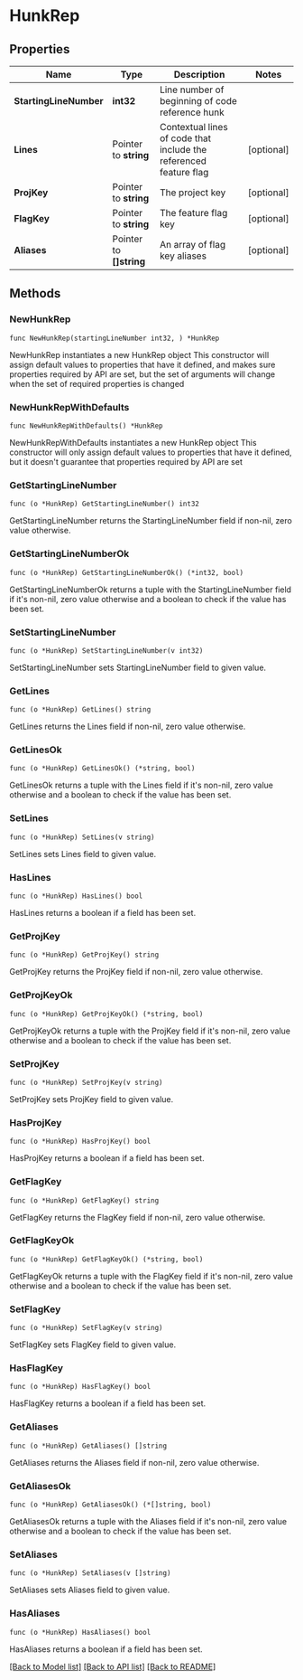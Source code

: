 # HunkRep

## Properties

Name | Type | Description | Notes
------------ | ------------- | ------------- | -------------
**StartingLineNumber** | **int32** | Line number of beginning of code reference hunk | 
**Lines** | Pointer to **string** | Contextual lines of code that include the referenced feature flag | [optional] 
**ProjKey** | Pointer to **string** | The project key | [optional] 
**FlagKey** | Pointer to **string** | The feature flag key | [optional] 
**Aliases** | Pointer to **[]string** | An array of flag key aliases | [optional] 

## Methods

### NewHunkRep

`func NewHunkRep(startingLineNumber int32, ) *HunkRep`

NewHunkRep instantiates a new HunkRep object
This constructor will assign default values to properties that have it defined,
and makes sure properties required by API are set, but the set of arguments
will change when the set of required properties is changed

### NewHunkRepWithDefaults

`func NewHunkRepWithDefaults() *HunkRep`

NewHunkRepWithDefaults instantiates a new HunkRep object
This constructor will only assign default values to properties that have it defined,
but it doesn't guarantee that properties required by API are set

### GetStartingLineNumber

`func (o *HunkRep) GetStartingLineNumber() int32`

GetStartingLineNumber returns the StartingLineNumber field if non-nil, zero value otherwise.

### GetStartingLineNumberOk

`func (o *HunkRep) GetStartingLineNumberOk() (*int32, bool)`

GetStartingLineNumberOk returns a tuple with the StartingLineNumber field if it's non-nil, zero value otherwise
and a boolean to check if the value has been set.

### SetStartingLineNumber

`func (o *HunkRep) SetStartingLineNumber(v int32)`

SetStartingLineNumber sets StartingLineNumber field to given value.


### GetLines

`func (o *HunkRep) GetLines() string`

GetLines returns the Lines field if non-nil, zero value otherwise.

### GetLinesOk

`func (o *HunkRep) GetLinesOk() (*string, bool)`

GetLinesOk returns a tuple with the Lines field if it's non-nil, zero value otherwise
and a boolean to check if the value has been set.

### SetLines

`func (o *HunkRep) SetLines(v string)`

SetLines sets Lines field to given value.

### HasLines

`func (o *HunkRep) HasLines() bool`

HasLines returns a boolean if a field has been set.

### GetProjKey

`func (o *HunkRep) GetProjKey() string`

GetProjKey returns the ProjKey field if non-nil, zero value otherwise.

### GetProjKeyOk

`func (o *HunkRep) GetProjKeyOk() (*string, bool)`

GetProjKeyOk returns a tuple with the ProjKey field if it's non-nil, zero value otherwise
and a boolean to check if the value has been set.

### SetProjKey

`func (o *HunkRep) SetProjKey(v string)`

SetProjKey sets ProjKey field to given value.

### HasProjKey

`func (o *HunkRep) HasProjKey() bool`

HasProjKey returns a boolean if a field has been set.

### GetFlagKey

`func (o *HunkRep) GetFlagKey() string`

GetFlagKey returns the FlagKey field if non-nil, zero value otherwise.

### GetFlagKeyOk

`func (o *HunkRep) GetFlagKeyOk() (*string, bool)`

GetFlagKeyOk returns a tuple with the FlagKey field if it's non-nil, zero value otherwise
and a boolean to check if the value has been set.

### SetFlagKey

`func (o *HunkRep) SetFlagKey(v string)`

SetFlagKey sets FlagKey field to given value.

### HasFlagKey

`func (o *HunkRep) HasFlagKey() bool`

HasFlagKey returns a boolean if a field has been set.

### GetAliases

`func (o *HunkRep) GetAliases() []string`

GetAliases returns the Aliases field if non-nil, zero value otherwise.

### GetAliasesOk

`func (o *HunkRep) GetAliasesOk() (*[]string, bool)`

GetAliasesOk returns a tuple with the Aliases field if it's non-nil, zero value otherwise
and a boolean to check if the value has been set.

### SetAliases

`func (o *HunkRep) SetAliases(v []string)`

SetAliases sets Aliases field to given value.

### HasAliases

`func (o *HunkRep) HasAliases() bool`

HasAliases returns a boolean if a field has been set.


[[Back to Model list]](../README.md#documentation-for-models) [[Back to API list]](../README.md#documentation-for-api-endpoints) [[Back to README]](../README.md)


